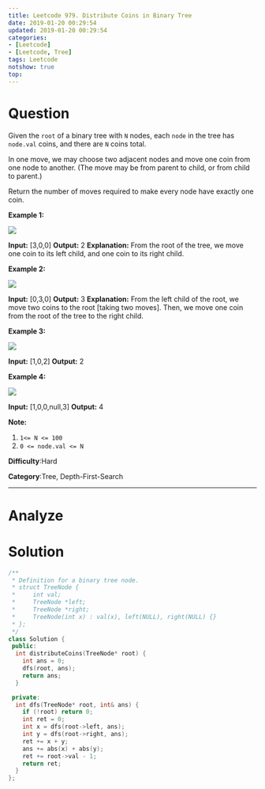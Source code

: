 ```yaml
---
title: Leetcode 979. Distribute Coins in Binary Tree
date: 2019-01-20 00:29:54
updated: 2019-01-20 00:29:54
categories: 
- [Leetcode]
- [Leetcode, Tree]
tags: Leetcode
notshow: true
top:
---
```


# Question

Given the  `root`  of a binary tree with  `N`  nodes, each  `node` in the tree has  `node.val`  coins, and there are  `N`  coins total.

In one move, we may choose two adjacent nodes and move one coin from one node to another. (The move may be from parent to child, or from child to parent.)

Return the number of moves required to make every node have exactly one coin.

**Example 1:**

**![](https://assets.leetcode.com/uploads/2019/01/18/tree1.png)**

**Input:** [3,0,0]
**Output:** 2
**Explanation:** From the root of the tree, we move one coin to its left child, and one coin to its right child.

**Example 2:**

**![](https://assets.leetcode.com/uploads/2019/01/18/tree2.png)**

**Input:** [0,3,0]
**Output:** 3
**Explanation:** From the left child of the root, we move two coins to the root [taking two moves].  Then, we move one coin from the root of the tree to the right child.

**Example 3:**

**![](https://assets.leetcode.com/uploads/2019/01/18/tree3.png)**

**Input:** [1,0,2]
**Output:** 2

**Example 4:**

**![](https://assets.leetcode.com/uploads/2019/01/18/tree4.png)**

**Input:** [1,0,0,null,3]
**Output:** 4

**Note:**

1.  `1<= N <= 100`
2.  `0 <= node.val <= N`

**Difficulty**:Hard

**Category**:Tree, Depth-First-Search

<!-- more -->

------------

# Analyze

# Solution

```cpp
/**
 * Definition for a binary tree node.
 * struct TreeNode {
 *     int val;
 *     TreeNode *left;
 *     TreeNode *right;
 *     TreeNode(int x) : val(x), left(NULL), right(NULL) {}
 * };
 */
class Solution {
 public:
  int distributeCoins(TreeNode* root) {
    int ans = 0;
    dfs(root, ans);
    return ans;
  }

 private:
  int dfs(TreeNode* root, int& ans) {
    if (!root) return 0;
    int ret = 0;
    int x = dfs(root->left, ans);
    int y = dfs(root->right, ans);
    ret += x + y;
    ans += abs(x) + abs(y);
    ret += root->val - 1;
    return ret;
  }
};
```
